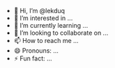 - 👋 Hi, I’m @lekduq
- 👀 I’m interested in ...
- 🌱 I’m currently learning ...
- 💞️ I’m looking to collaborate on ...
- 📫 How to reach me ...
- 😄 Pronouns: ...
- ⚡ Fun fact: ...

<!---
lekduq/lekduq is a ✨ special ✨ repository because its `README.md` (this file) appears on your GitHub profile.
You can click the Preview link to take a look at your changes.
--->

